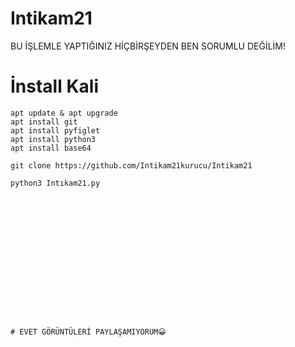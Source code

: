 # Intikam21
BU İŞLEMLE YAPTIĞINIZ HİÇBİRŞEYDEN BEN SORUMLU DEĞİLİM!

# İnstall Kali
````USAGE:
apt update & apt upgrade
apt install git
apt install pyfiglet
apt install python3 
apt install base64

git clone https://github.com/Intikam21kurucu/Intikam21

python3 Intıkam21.py
















# EVET GÖRÜNTÜLERİ PAYLAŞAMIYORUM😀
